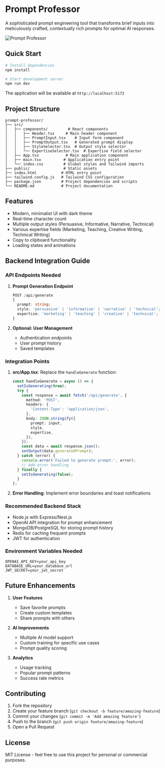# Prompt Professor

A sophisticated prompt engineering tool that transforms brief inputs into meticulously crafted, contextually rich prompts for optimal AI responses.

![Prompt Professor](https://images.unsplash.com/photo-1516321497487-e288fb19713f?auto=format&fit=crop&q=80&w=2940&ixlib=rb-4.0.1)

## Quick Start

```bash
# Install dependencies
npm install

# Start development server
npm run dev
```

The application will be available at `http://localhost:5173`

## Project Structure

```
prompt-professor/
├── src/
│   ├── components/         # React components
│   │   ├── Header.tsx     # Main header component
│   │   ├── PromptInput.tsx    # Input form component
│   │   ├── PromptOutput.tsx   # Generated prompt display
│   │   ├── StyleSelector.tsx  # Output style selector
│   │   └── ExpertiseSelector.tsx  # Expertise field selector
│   ├── App.tsx            # Main application component
│   ├── main.tsx          # Application entry point
│   └── index.css         # Global styles and Tailwind imports
├── public/               # Static assets
├── index.html           # HTML entry point
├── tailwind.config.js   # Tailwind CSS configuration
├── package.json         # Project dependencies and scripts
└── README.md            # Project documentation
```

## Features

- Modern, minimalist UI with dark theme
- Real-time character count
- Multiple output styles (Persuasive, Informative, Narrative, Technical)
- Various expertise fields (Marketing, Teaching, Creative Writing, Technical Writing)
- Copy to clipboard functionality
- Loading states and animations

## Backend Integration Guide

### API Endpoints Needed

1. **Prompt Generation Endpoint**
   ```typescript
   POST /api/generate
   {
     prompt: string;
     style: 'persuasive' | 'informative' | 'narrative' | 'technical';
     expertise: 'marketing' | 'teaching' | 'creative' | 'technical';
   }
   ```

2. **Optional: User Management**
   - Authentication endpoints
   - User prompt history
   - Saved templates

### Integration Points

1. **src/App.tsx**: Replace the `handleGenerate` function:
   ```typescript
   const handleGenerate = async () => {
     setIsGenerating(true);
     try {
       const response = await fetch('/api/generate', {
         method: 'POST',
         headers: {
           'Content-Type': 'application/json',
         },
         body: JSON.stringify({
           prompt: input,
           style,
           expertise,
         }),
       });
       const data = await response.json();
       setOutput(data.generatedPrompt);
     } catch (error) {
       console.error('Failed to generate prompt:', error);
       // Add error handling
     } finally {
       setIsGenerating(false);
     }
   };
   ```

2. **Error Handling**: Implement error boundaries and toast notifications

### Recommended Backend Stack

- Node.js with Express/Nest.js
- OpenAI API integration for prompt enhancement
- MongoDB/PostgreSQL for storing prompt history
- Redis for caching frequent prompts
- JWT for authentication

### Environment Variables Needed

```env
OPENAI_API_KEY=your_api_key
DATABASE_URL=your_database_url
JWT_SECRET=your_jwt_secret
```

## Future Enhancements

1. **User Features**
   - Save favorite prompts
   - Create custom templates
   - Share prompts with others

2. **AI Improvements**
   - Multiple AI model support
   - Custom training for specific use cases
   - Prompt quality scoring

3. **Analytics**
   - Usage tracking
   - Popular prompt patterns
   - Success rate metrics

## Contributing

1. Fork the repository
2. Create your feature branch (`git checkout -b feature/amazing-feature`)
3. Commit your changes (`git commit -m 'Add amazing feature'`)
4. Push to the branch (`git push origin feature/amazing-feature`)
5. Open a Pull Request

## License

MIT License - feel free to use this project for personal or commercial purposes.